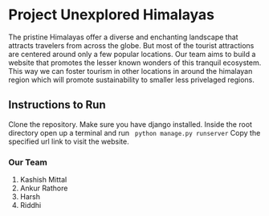 # Project Unexplored Himalayas

The pristine Himalayas offer a diverse and enchanting landscape that attracts travelers from across the globe. But most of the tourist attractions are centered around only a few popular locations.
Our team aims to build a website that promotes the lesser known wonders of this tranquil ecosystem. This way we can foster tourism in other locations in around the himalayan region which will promote sustainability to smaller less privelaged regions.

## Instructions to Run 
Clone the repository. Make sure you have django installed.
Inside the root directory open up a terminal and run 
` python manage.py runserver`
Copy the specified url link to visit the website.

### Our Team 
1. Kashish Mittal
2. Ankur Rathore
3. Harsh
4. Riddhi 
